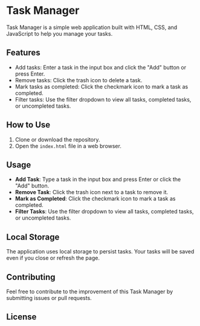# Task Manager

Task Manager is a simple web application built with HTML, CSS, and JavaScript to help you manage your tasks.

## Features

- Add tasks: Enter a task in the input box and click the "Add" button or press Enter.
- Remove tasks: Click the trash icon to delete a task.
- Mark tasks as completed: Click the checkmark icon to mark a task as completed.
- Filter tasks: Use the filter dropdown to view all tasks, completed tasks, or uncompleted tasks.

## How to Use

1. Clone or download the repository.
2. Open the `index.html` file in a web browser.

## Usage

- **Add Task**: Type a task in the input box and press Enter or click the "Add" button.
- **Remove Task**: Click the trash icon next to a task to remove it.
- **Mark as Completed**: Click the checkmark icon to mark a task as completed.
- **Filter Tasks**: Use the filter dropdown to view all tasks, completed tasks, or uncompleted tasks.

## Local Storage

The application uses local storage to persist tasks. Your tasks will be saved even if you close or refresh the page.

## Contributing

Feel free to contribute to the improvement of this Task Manager by submitting issues or pull requests.

## License
